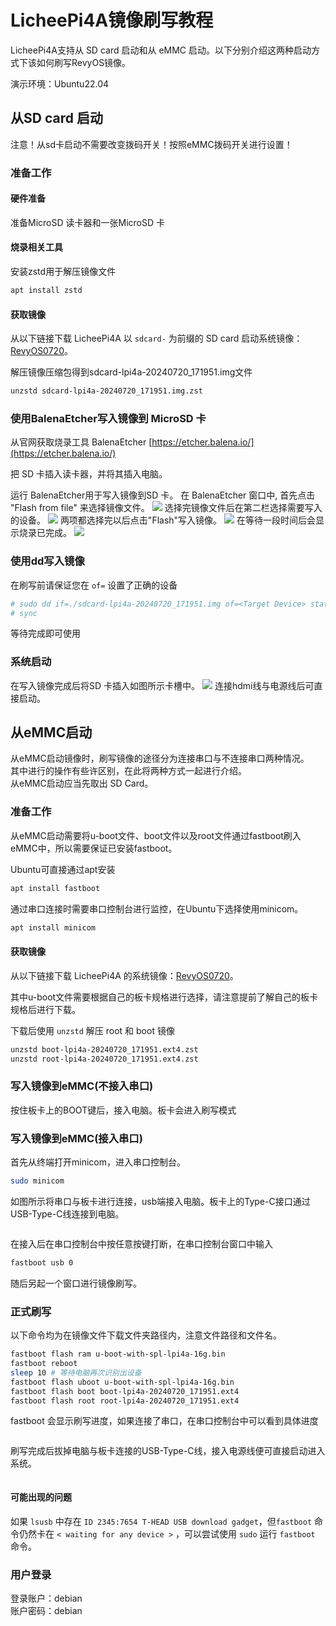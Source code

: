 # LicheePi4A镜像刷写教程

LicheePi4A支持从 SD card 启动和从 eMMC 启动。以下分别介绍这两种启动方式下该如何刷写RevyOS镜像。

演示环境：Ubuntu22.04

## 从SD card 启动

注意！从sd卡启动不需要改变拨码开关！按照eMMC拨码开关进行设置！

### 准备工作

#### 硬件准备

准备MicroSD 读卡器和一张MicroSD 卡

#### 烧录相关工具

安装zstd用于解压镜像文件

```bash
apt install zstd
```

#### 获取镜像

从以下链接下载 LicheePi4A 以 `sdcard-` 为前缀的 SD card 启动系统镜像：[RevyOS0720](https://mirror.iscas.ac.cn/revyos/extra/images/lpi4a/20240720/)。

解压镜像压缩包得到sdcard-lpi4a-20240720_171951.img文件

```bash
unzstd sdcard-lpi4a-20240720_171951.img.zst
```

### 使用BalenaEtcher写入镜像到 MicroSD 卡
从官网获取烧录工具 BalenaEtcher [https://etcher.balena.io/](https://etcher.balena.io/)


把 SD 卡插入读卡器，并将其插入电脑。

运行 BalenaEtcher用于写入镜像到SD 卡。
在 BalenaEtcher 窗口中, 首先点击 "Flash from file" 来选择镜像文件。
![](./image%20for%20flash/lpi4a1.png)
选择完镜像文件后在第二栏选择需要写入的设备。
![](./image%20for%20flash/lpi4a2.png)
两项都选择完以后点击"Flash"写入镜像。
![](./image%20for%20flash/lpi4a3.png)
在等待一段时间后会显示烧录已完成。
![](./image%20for%20flash/lpi4a4.png)

### 使用dd写入镜像

在刷写前请保证您在 `of=` 设置了正确的设备
```bash
# sudo dd if=./sdcard-lpi4a-20240720_171951.img of=<Target Device> status=progress
# sync
```
等待完成即可使用

### 系统启动

在写入镜像完成后将SD 卡插入如图所示卡槽中。
![](./image%20for%20flash/lpi4a5.png)
连接hdmi线与电源线后可直接启动。

## 从eMMC启动

从eMMC启动镜像时，刷写镜像的途径分为连接串口与不连接串口两种情况。\
其中进行的操作有些许区别，在此将两种方式一起进行介绍。\
从eMMC启动应当先取出 SD Card。

### 准备工作

从eMMC启动需要将u-boot文件、boot文件以及root文件通过fastboot刷入eMMC中，所以需要保证已安装fastboot。

Ubuntu可直接通过apt安装

```bash
apt install fastboot 
```

通过串口连接时需要串口控制台进行监控，在Ubuntu下选择使用minicom。

```bash
apt install minicom
```

#### 获取镜像

从以下链接下载 LicheePi4A 的系统镜像：[RevyOS0720](https://mirror.iscas.ac.cn/revyos/extra/images/lpi4a/20240720/)。

其中u-boot文件需要根据自己的板卡规格进行选择，请注意提前了解自己的板卡规格后进行下载。

下载后使用 `unzstd` 解压 root 和 boot 镜像

```bash
unzstd boot-lpi4a-20240720_171951.ext4.zst
unzstd root-lpi4a-20240720_171951.ext4.zst
```

### 写入镜像到eMMC(不接入串口)

按住板卡上的BOOT键后，接入电脑。板卡会进入刷写模式

### 写入镜像到eMMC(接入串口)

首先从终端打开minicom，进入串口控制台。

```bash
sudo minicom
```

如图所示将串口与板卡进行连接，usb端接入电脑。板卡上的Type-C接口通过USB-Type-C线连接到电脑。

![]()

在接入后在串口控制台中按任意按键打断，在串口控制台窗口中输入

```bash
fastboot usb 0
```

随后另起一个窗口进行镜像刷写。

### 正式刷写
以下命令均为在镜像文件下载文件夹路径内，注意文件路径和文件名。

```bash
fastboot flash ram u-boot-with-spl-lpi4a-16g.bin
fastboot reboot
sleep 10 # 等待电脑再次识别出设备
fastboot flash uboot u-boot-with-spl-lpi4a-16g.bin
fastboot flash boot boot-lpi4a-20240720_171951.ext4
fastboot flash root root-lpi4a-20240720_171951.ext4
```
fastboot 会显示刷写进度，如果连接了串口，在串口控制台中可以看到具体进度

![]()

刷写完成后拔掉电脑与板卡连接的USB-Type-C线，接入电源线便可直接启动进入系统。

![]()

#### 可能出现的问题
如果 `lsusb` 中存在 `ID 2345:7654 T-HEAD USB download gadget`，但`fastboot` 命令仍然卡在 `< waiting for any device >` ，可以尝试使用 `sudo` 运行 `fastboot` 命令。


### 用户登录

登录账户：debian\
账户密码：debian